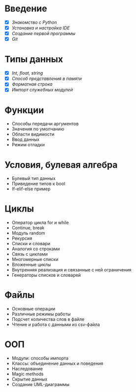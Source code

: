 # Введение
- [x] _Знакомство c Python_
- [x] _Установка и настройка IDE_
- [x] _Создание первой программы_
- [x] _Git_

# Типы данных
- [x] _Int, float, string_
- [x] _Способ представления в памяти_
- [x] _Форматная строка_
- [x] _Импорт служебных модулей_

# Функции
- Способы передачи аргументов
- Значения по умолчанию
- Области видимости
- Ввод данных
- Режим отладки

# Условия, булевая алгебра
- Булевый тип данных
- Приведение типов к bool
- If-elif-else пример

# Циклы
- Оператор цикла for и while
- Continue, break
- Модуль random
- Рекурсия
- Списки и словари
- Аналогия со строками
- Связь с циклами
- Многомерные списки
- Вложенные циклы
- Внутренняя реализация и связанные с ней ограничения
- Генераторы списков и словарей

# Файлы
- Основные операции
- Различные режимы работы
- Подсчет количества слов в файле
- Чтение и работа с данными из csv-файла

# ООП
- Модули: способы импорта
- Классы: объединение данных и поведения
- Наследование
- Magic methods
- Скрытие данных
- Создание UML-диаграммы